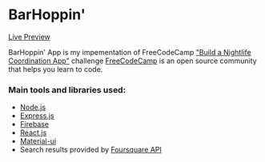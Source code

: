 # BarHoppin'

[Live Preview](https://bar-hoppin.herokuapp.com/)

BarHoppin' App is my impementation of FreeCodeCamp ["Build a Nightlife Coordination App"](https://www.freecodecamp.com/challenges/build-a-nightlife-coordination-app) challenge
[FreeCodeCamp](https://www.freecodecamp.com) is an open source community that helps you learn to code.

### Main tools and libraries used:
* [Node.js](https://nodejs.org/en/)
* [Express.js](http://expressjs.com/)
* [Firebase](https://www.firebase.com/)
* [React.js](https://facebook.github.io/react/)
* [Material-ui](http://www.material-ui.com)
* Search results provided by [Foursquare API](https://developer.foursquare.com/)
